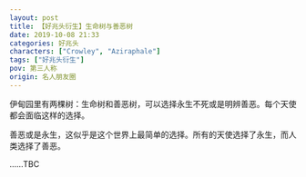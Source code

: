 ```yaml
---
layout: post
title: 【好兆头衍生】生命树与善恶树
date: 2019-10-08 21:33
categories: 好兆头
characters: ["Crowley", "Aziraphale"]
tags: ["好兆头衍生"]
pov: 第三人称
origin: 名人朋友圈
---
```


伊甸园里有两棵树：生命树和善恶树，可以选择永生不死或是明辨善恶。每个天使都会面临这样的选择。

善恶或是永生，这似乎是这个世界上最简单的选择。所有的天使选择了永生，而人类选择了善恶。

……TBC
